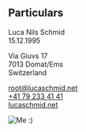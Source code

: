 ## Particulars

Luca Nils Schmid<br>
15.12.1995

Via Giuvs 17<br>
7013 Domat/Ems<br>
Switzerland

[root@lucaschmid.net](mailto:root@lucaschmid.net)<br>
[+41 79 233 41 41](tel:+41792334141)<br>
[lucaschmid.net](lucaschmid.net)

![Me :)](/img/resume/small_bright.jpg)

